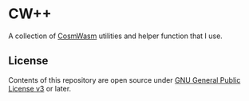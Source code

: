 # CW++

A collection of [CosmWasm](https://github.com/CosmWasm/cosmwasm) utilities and helper function that I use.

## License

Contents of this repository are open source under [GNU General Public License v3](./LICENSE) or later.
